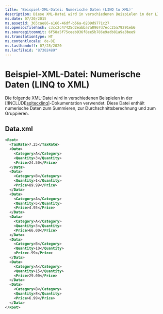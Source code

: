 ```yaml
---
title: 'Beispiel-XML-Datei: Numerische Daten (LINQ to XML)'
description: Diese XML-Datei wird in verschiedenen Beispielen in der LINQ to XML-Dokumentation verwendet. Sie enthält numerische Daten für die Summenbildung, zur Durchschnittsberechnung und zum Gruppieren.
ms.date: 07/20/2015
ms.assetid: 365cae86-a166-46df-b56a-0209d9771c27
ms.openlocfilehash: c3cc2c47425d2eabba7a0967d7ecc25a79291eb6
ms.sourcegitcommit: 6f58a5f75ceeb936f8ee5b786e9adb81a9a3bee9
ms.translationtype: HT
ms.contentlocale: de-DE
ms.lasthandoff: 07/28/2020
ms.locfileid: "87302489"
---
```

# <a name="sample-xml-file-numerical-data-linq-to-xml"></a>Beispiel-XML-Datei: Numerische Daten (LINQ to XML)
Die folgende XML-Datei wird in verschiedenen Beispielen in der [!INCLUDE[sqltecxlinq](~/includes/sqltecxlinq-md.md)]-Dokumentation verwendet. Diese Datei enthält numerische Daten zum Summieren, zur Durchschnittsberechnung und zum Gruppieren.  
  
## <a name="dataxml"></a>Data.xml  
  
```xml  
<Root>  
  <TaxRate>7.25</TaxRate>  
  <Data>  
    <Category>A</Category>  
    <Quantity>3</Quantity>  
    <Price>24.50</Price>  
  </Data>  
  <Data>  
    <Category>B</Category>  
    <Quantity>1</Quantity>  
    <Price>89.99</Price>  
  </Data>  
  <Data>  
    <Category>A</Category>  
    <Quantity>5</Quantity>  
    <Price>4.95</Price>  
  </Data>  
  <Data>  
    <Category>A</Category>  
    <Quantity>3</Quantity>  
    <Price>66.00</Price>  
  </Data>  
  <Data>  
    <Category>B</Category>  
    <Quantity>10</Quantity>  
    <Price>.99</Price>  
  </Data>  
  <Data>  
    <Category>A</Category>  
    <Quantity>15</Quantity>  
    <Price>29.00</Price>  
  </Data>  
  <Data>  
    <Category>B</Category>  
    <Quantity>8</Quantity>  
    <Price>6.99</Price>  
  </Data>  
</Root>  
```  
